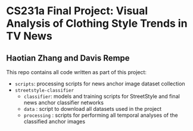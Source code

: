 # CS231a Final Project: Visual Analysis of Clothing Style Trends in TV News
## Haotian Zhang and Davis Rempe

This repo contains all code written as part of this project:

* `scripts`: processing scripts for news anchor image dataset collection
* `streetstyle-classifier`
    * `classifier`: models and training scripts for StreetStyle and final news anchor classifier networks
    * `data` : script to download all datasets used in the project
    * `processing` : scripts for performing all temporal analyses of the classified anchor images

